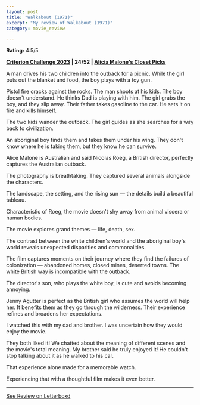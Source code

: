 ```yaml
---
layout: post
title: "Walkabout (1971)"
excerpt: "My review of Walkabout (1971)"
category: movie_review

---
```


**Rating:** 4.5/5

<b><a href="https://boxd.it/pXW6q/detail">Criterion Challenge 2023</a> | 24/52 | <a href="https://boxd.it/iYuVa">Alicia Malone's Closet Picks</a></b>

A man drives his two children into the outback for a picnic. While the girl puts out the blanket and food, the boy plays with a toy gun.

Pistol fire cracks against the rocks. The man shoots at his kids. The boy doesn't understand. He thinks Dad is playing with him. The girl grabs the boy, and they slip away. Their father takes gasoline to the car. He sets it on fire and kills himself.

The two kids wander the outback. The girl guides as she searches for a way back to civilization.

An aboriginal boy finds them and takes them under his wing. They don't know where he is taking them, but they know he can survive.

Alice Malone is Australian and said Nicolas Roeg, a British director, perfectly captures the Australian outback.

The photography is breathtaking. They captured several animals alongside the characters.

The landscape, the setting, and the rising sun — the details build a beautiful tableau.

Characteristic of Roeg, the movie doesn't shy away from animal viscera or human bodies.

The movie explores grand themes — life, death, sex.

The contrast between the white children's world and the aboriginal boy's world reveals unexpected disparities and commonalities.

The film captures moments on their journey where they find the failures of colonization — abandoned homes, closed mines, deserted towns. The white British way is incompatible with the outback.

The director's son, who plays the white boy, is cute and avoids becoming annoying.

Jenny Agutter is perfect as the British girl who assumes the world will help her. It benefits them as they go through the wilderness. Their experience refines and broadens her expectations.

I watched this with my dad and brother. I was uncertain how they would enjoy the movie.

They both liked it! We chatted about the meaning of different scenes and the movie's total meaning. My brother said he truly enjoyed it! He couldn't stop talking about it as he walked to his car.

That experience alone made for a memorable watch.

Experiencing that with a thoughtful film makes it even better.

<hr>

[See Review on Letterboxd](https://boxd.it/5d5PQJ)
